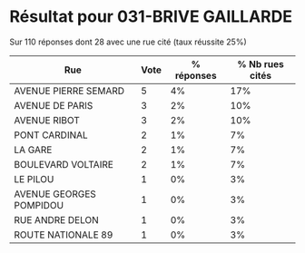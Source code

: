 # Résultat pour 031-BRIVE GAILLARDE

Sur 110 réponses dont 28 avec une rue cité (taux réussite 25%)

| Rue | Vote | % réponses | % Nb rues cités|
|-----|------|------------|----------------|
| AVENUE PIERRE SEMARD | 5 | 4% | 17%|
| AVENUE DE PARIS | 3 | 2% | 10%|
| AVENUE RIBOT | 3 | 2% | 10%|
| PONT CARDINAL | 2 | 1% | 7%|
| LA GARE | 2 | 1% | 7%|
| BOULEVARD VOLTAIRE | 2 | 1% | 7%|
| LE PILOU | 1 | 0% | 3%|
| AVENUE GEORGES POMPIDOU | 1 | 0% | 3%|
| RUE ANDRE DELON | 1 | 0% | 3%|
| ROUTE NATIONALE 89 | 1 | 0% | 3%|
